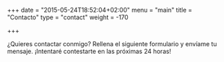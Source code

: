 +++
date = "2015-05-24T18:52:04+02:00"
menu = "main"
title = "Contacto"
type = "contact"
weight = -170

+++

¿Quieres contactar conmigo? Rellena el siguiente formulario y envíame tu mensaje. ¡Intentaré contestarte en las próximas 24 horas!
